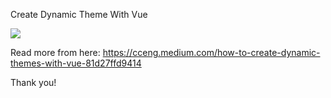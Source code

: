 Create Dynamic Theme With Vue

![](assets/leftToRighty.gif)

Read more from here:
https://cceng.medium.com/how-to-create-dynamic-themes-with-vue-81d27ffd9414

Thank you!
